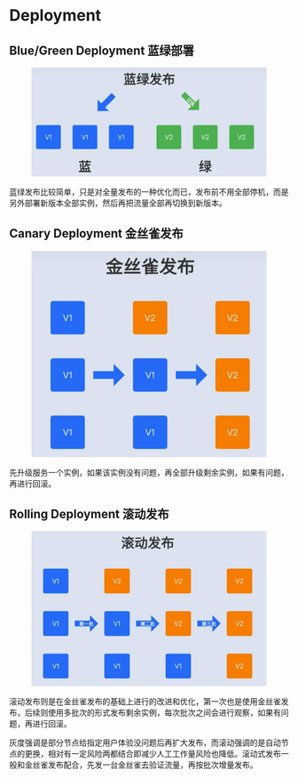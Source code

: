 # Deployment

## **Blue/Green Deployment 蓝绿部署**

<figure><img src="../../.gitbook/assets/image (1) (1).png" alt=""><figcaption></figcaption></figure>

蓝绿发布比较简单，只是对全量发布的一种优化而已，发布前不用全部停机，而是另外部署新版本全部实例，然后再把流量全部再切换到新版本。

## Canary Deployment 金丝雀发布 <a href="#h_501209052_2" id="h_501209052_2"></a>

<figure><img src="../../.gitbook/assets/image (3).png" alt=""><figcaption></figcaption></figure>

先升级服务一个实例，如果该实例没有问题，再全部升级剩余实例，如果有问题，再进行回滚。

## Rolling Deployment 滚动发布 <a href="#h-rolling-deployment-vs-canary-deployment" id="h-rolling-deployment-vs-canary-deployment"></a>

<figure><img src="../../.gitbook/assets/image (2).png" alt=""><figcaption></figcaption></figure>

滚动发布则是在金丝雀发布的基础上进行的改进和优化，第一次也是使用金丝雀发布，后续则使用多批次的形式发布剩余实例，每次批次之间会进行观察，如果有问题，再进行回滚。

灰度强调是部分节点给指定用户体验没问题后再扩大发布，而滚动强调的是自动节点的更换，相对有一定风险两都结合即减少人工工作量风险也降低。滚动式发布一般和金丝雀发布配合，先发一台金丝雀去验证流量，再按批次增量发布。

